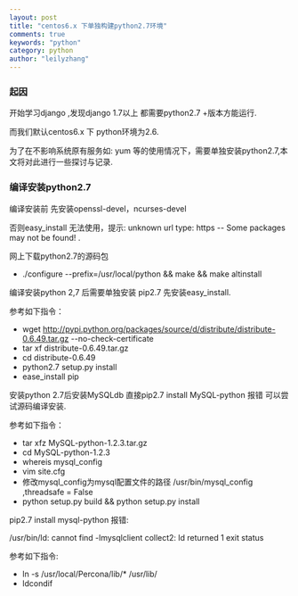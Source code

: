 ```yaml
---
layout: post
title: "centos6.x 下单独构建python2.7环境"
comments: true
keywords: "python"
category: python
author: "leilyzhang"
---
```


### 起因
开始学习django ,发现django 1.7以上 都需要python2.7 +版本方能运行. 

而我们默认centos6.x 下 python环境为2.6.

为了在不影响系统原有服务如: yum 等的使用情况下，需要单独安装python2.7,本文将对此进行一些探讨与记录.


### 编译安装python2.7

编译安装前 先安装openssl-devel，ncurses-devel

否则easy_install 无法使用，提示:
unknown url type: https -- Some packages may not be found! .

网上下载python2.7的源码包

- ./configure --prefix=/usr/local/python && make && make altinstall 

编译安装python 2,7 后需要单独安装 pip2.7 先安装easy_install.

参考如下指令：

- wget http://pypi.python.org/packages/source/d/distribute/distribute-0.6.49.tar.gz --no-check-certificate
- tar xf distribute-0.6.49.tar.gz
- cd distribute-0.6.49
- python2.7 setup.py install
- ease_install pip

安装python 2.7后安装MySQLdb 直接pip2.7 install MySQL-python 报错
  可以尝试源码编译安装.

参考如下指令：

- tar xfz MySQL-python-1.2.3.tar.gz
- cd MySQL-python-1.2.3
- whereis  mysql_config 
- vim site.cfg
- 修改mysql_config为mysql配置文件的路径 /usr/bin/mysql_config ,threadsafe = False
- python setup.py build && python setup.py install
 
pip2.7 install mysql-python 报错:

/usr/bin/ld: cannot find -lmysqlclient collect2: ld returned 1 exit status

参考如下指令:

- ln -s /usr/local/Percona/lib/* /usr/lib/
- ldcondif

